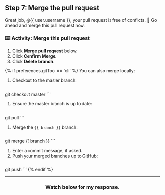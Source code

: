 ## Step 7: Merge the  pull request

Great job, @{{ user.username }}, your pull request is free of conflicts. :tada: Go ahead and merge this pull request now. 
 
### :keyboard: Activity: Merge this pull request


1. Click **Merge pull request** below.
2. Click **Confirm Merge**.
3. Click **Delete branch**.

{% if preferences.gitTool == 'cli' %}
You can also merge locally:
1. Checkout to the master branch:
    ```shell
 git checkout master
    ```
1. Ensure the master branch is up to date:
    ```shell
 git pull
    ```
1. Merge the `{{ branch }}` branch:
    ```shell
 git merge {{ branch }}
    ```
1. Enter a commit message, if asked.
1. Push your merged branches up to GitHub:
    ```shell
 git push
    ```
{% endif %}

<hr>
<h3 align="center">Watch below for my response.</h3>

